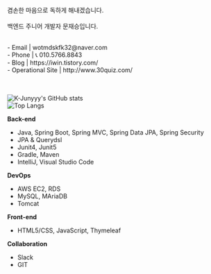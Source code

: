 
겸손한 마음으로 독하게 해내겠습니다.<br><br>
백엔드 주니어 개발자 문재승입니다.



<br>
- Email | wotmdskfk32@naver.com <br>
- Phone | 📞 010.5766.8843 <br>
- Blog | https://iwin.tistory.com/ <br>
- Operational Site | http://www.30quiz.com/



<br><br>
![K-Junyyy's GitHub stats](https://github-readme-stats.vercel.app/api?username=MoonJaeSeung&show_icons=true&theme=highcontrast) <br>
![Top Langs](https://github-readme-stats.vercel.app/api/top-langs/?username=MoonJaeSeung&layout=compact&theme=dark)


 






**Back-end**

- Java, Spring Boot, Spring  MVC, Spring Data JPA, Spring Security
- JPA & Querydsl
- Junit4, Junit5
- Gradle, Maven
- IntelliJ, Visual Studio Code

**DevOps**

- AWS EC2, RDS
- MySQL, MAriaDB
- Tomcat

**Front-end**

- HTML5/CSS, JavaScript, Thymeleaf

**Collaboration**

- Slack
- GIT
